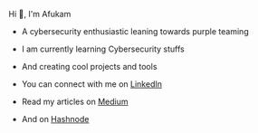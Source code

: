Hi 👋, I'm  Afukam 

* A cybersecurity enthusiastic leaning towards purple teaming
* I am currently learning Cybersecurity stuffs
* And creating cool projects and tools 

* You can connect with me on [LinkedIn](https://www.linkedin.com/in/chiafukamnanya-nwanonenyi)
* Read my articles on [Medium](https://medium.com/@afukam)
* And on [Hashnode](https://afukamwrites.hashnode.dev/)



